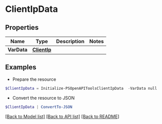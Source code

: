 # ClientIpData
## Properties

Name | Type | Description | Notes
------------ | ------------- | ------------- | -------------
**VarData** | [**ClientIp**](ClientIp.md) |  | 

## Examples

- Prepare the resource
```powershell
$ClientIpData = Initialize-PSOpenAPIToolsClientIpData  -VarData null
```

- Convert the resource to JSON
```powershell
$ClientIpData | ConvertTo-JSON
```

[[Back to Model list]](../README.md#documentation-for-models) [[Back to API list]](../README.md#documentation-for-api-endpoints) [[Back to README]](../README.md)


